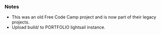 ### Notes
* This was an old Free Code Camp project and is now part of their legacy projects.
* Upload build/ to PORTFOLIO lightsail instance.
